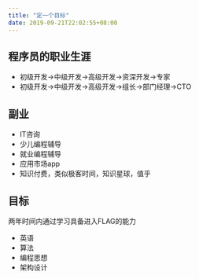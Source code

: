 ```yaml
---
title: "定一个目标"
date: 2019-09-21T22:02:55+08:00
---
```


## 程序员的职业生涯
+ 初级开发->中级开发->高级开发->资深开发->专家
+ 初级开发->中级开发->高级开发->组长->部门经理->CTO

## 副业
+ IT咨询
+ 少儿编程辅导
+ 就业编程辅导
+ 应用市场app
+ 知识付费，类似极客时间，知识星球，值乎

## 目标
两年时间内通过学习具备进入FLAG的能力  
+ 英语
+ 算法
+ 编程思想
+ 架构设计
